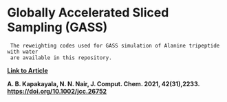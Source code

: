 # Globally Accelerated Sliced Sampling (GASS)

     The reweighting codes used for GASS simulation of Alanine tripeptide with water
     are available in this repository.
     
   [**Link to Article**](https://onlinelibrary.wiley.com/doi/10.1002/jcc.26752)
   
   
   **A. B. Kapakayala, N. N. Nair, J. Comput. Chem. 2021, 42(31),2233. https://doi.org/10.1002/jcc.26752**

